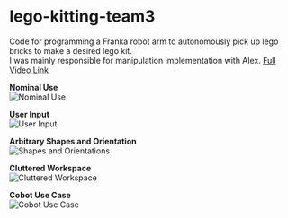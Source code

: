 # lego-kitting-team3
Code for programming a Franka robot arm to autonomously pick up lego bricks to make a desired lego kit.<br>
I was mainly responsible for manipulation implementation with Alex. [Full Video Link](https://www.youtube.com/watch?v=qngiJ5iDRoQ)<br>

**Nominal Use**<br>
![Nominal Use](https://j.gifs.com/Rl7840.gif)<br>

**User Input**<br>
![User Input](https://j.gifs.com/46JWp0.gif)<br>

**Arbitrary Shapes and Orientation**<br>
![Shapes and Orientations](https://j.gifs.com/w0lnMm.gif)<br>

**Cluttered Workspace**<br>
![Cluttered Workspace](https://j.gifs.com/mqP7lE.gif)<br>

**Cobot Use Case**<br>
![Cobot Use Case](https://j.gifs.com/LZRAMp.gif)<br>
